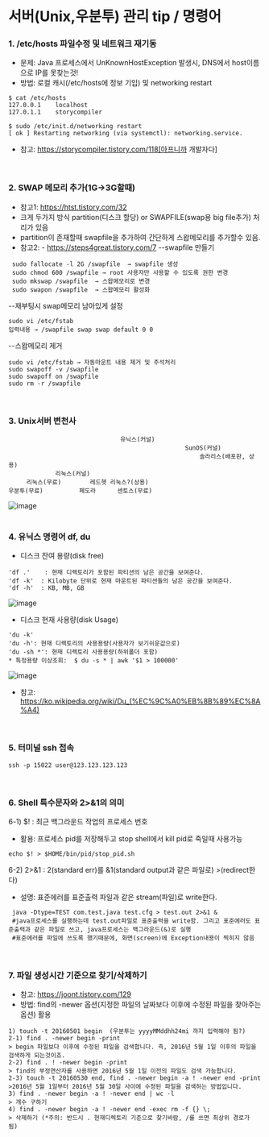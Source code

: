 # 서버(Unix,우분투) 관리 tip / 명령어  

### 1. /etc/hosts 파일수정 및 네트워크 재기동
- 문제: Java 프로세스에서 UnKnownHostException 발생시, DNS에서 host이름으로 IP를 못찾는것!
- 방법: 로컬 캐시(/etc/hosts에 정보 기입) 및 networking restart
```
$ cat /etc/hosts
127.0.0.1    localhost
127.0.1.1    storycompiler
```
```
$ sudo /etc/init.d/networking restart
[ ok ] Restarting networking (via systemctl): networking.service.
```
- 참고: https://storycompiler.tistory.com/118[아프니까 개발자다]  
<br>

### 2. SWAP 메모리 추가(1G->3G할때)
- 참고1: https://htst.tistory.com/32
- 크게 두가지 방식 partition(디스크 할당) or SWAPFILE(swap용 big file추가) 처리가 있음
- partition이 존재할때 swapfile을 추가하여 간단하게 스왑메모리를 추가할수 있음.
- 참고2: - https://steps4great.tistory.com/7
--swapfile 만들기
```
 sudo fallocate -l 2G /swapfile  → swapfile 생성
 sudo chmod 600 /swapfile → root 사용자만 사용할 수 있도록 권한 변경
 sudo mkswap /swapfile  → 스왑메모리로 변경
 sudo swapon /swapfile  → 스왑메모리 활성화
```
--재부팅시 swap메모리 남아있게 설정
```
sudo vi /etc/fstab
입력내용 → /swapfile swap swap default 0 0
```
--스왑메모리 제거
```
sudo vi /etc/fstab → 자동마운트 내용 제거 및 주석처리
sudo swapoff -v /swapfile
sudo swapoff on /swapfile
sudo rm -r /swapfile
```
<br>

### 3. Unix서버 변천사
```
                               유닉스(커널)
                                                 SunOS(커널)
                                                     솔라리스(배포판, 상용)
             리눅스(커널)
     리눅스(무료)        레드헷 리눅스?(상용)
우분투(무료)          페도라      센토스(무료)
```
![image](https://user-images.githubusercontent.com/45334819/72932695-9828dd80-3da3-11ea-99b6-4e9f8a50b310.png)  
<br>

### 4. 유닉스 명령어 df, du 
- 디스크 잔여 용량(disk free)
```
'df .'    : 현재 디렉토리가 포함된 파티션의 남은 공간을 보여준다.
'df -k'  : Kilobyte 단위로 현재 마운트된 파티션들의 남은 공간을 보여준다.
'df -h'  : KB, MB, GB
```
![image](https://user-images.githubusercontent.com/45334819/73023593-3635aa00-3e6f-11ea-9642-28f6d4131a6f.png)

- 디스크 현재 사용량(disk Usage)
```
'du -k'
'du -h': 현재 디렉토리의 사용용량(사용자가 보기쉬운값으로)
'du -sh *': 현재 디렉토리 사용용량(하위폴더 포함)
* 특정용량 이상조회:  $ du -s * | awk '$1 > 100000'
```
![image](https://user-images.githubusercontent.com/45334819/73023620-48174d00-3e6f-11ea-856d-a4c413b09249.png)
- 참고: https://ko.wikipedia.org/wiki/Du_(%EC%9C%A0%EB%8B%89%EC%8A%A4)  
<br>

### 5. 터미널 ssh 접속
```
ssh -p 15022 user@123.123.123.123
```
<br>

### 6. Shell 특수문자와 2>&1의 의미
6-1) $! : 최근 백그라운드 작업의 프로세스 번호
- 활용: 프로세스 pid를 저장해두고 stop shell에서 kill pid로 죽일때 사용가능
```
echo $! > $HOME/bin/pid/stop_pid.sh
```
6-2) 2>&1 : 2(standard err)를 &1(standard output과 같은 파일로) >(redirect한다) 
- 설명: 표준에러를 표준출력 파일과 같은 stream(파일)로 write한다.
```
 java -Dtype=TEST com.test.java test.cfg > test.out 2>&1 &  
 #java프로세스를 실행하는데 test.out파일로 표준출력을 write함. 그리고 표준에러도 표준출력과 같은 파일로 쓰고, java프로세스는 백그라운드(&)로 실행 
 #표준에러를 파일에 쓰도록 했기때문에, 화면(screen)에 Exception내용이 찍히지 않음  
```
<br>

### 7. 파일 생성시간 기준으로 찾기/삭제하기
- 참고: https://joont.tistory.com/129
- 방법: find의 -newer 옵션(지정한 파일의 날짜보다 이후에 수정된 파일을 찾아주는 옵션) 활용  
```
1) touch -t 20160501 begin  (우분투는 yyyyMMddhh24mi 까지 입력해야 됨?)
2-1) find . -newer begin -print
> begin 파일보다 이후에 수정된 파일을 검색합니다. 즉, 2016년 5월 1일 이후의 파일을 검색하게 되는것이죠.
2-2) find . ! -newer begin -print
> find의 부정연산자를 사용하면 2016년 5월 1일 이전의 파일도 검색 가능합니다.
2-3) touch -t 20160530 end, find . -newer begin -a ! -newer end -print
>2016년 5월 1일부터 2016년 5월 30일 사이에 수정된 파일을 검색하는 방법입니다.
3) find . -newer begin -a ! -newer end | wc -l
> 개수 구하기
4) find . -newer begin -a ! -newer end -exec rm -f {} \;
> 삭제하기 (*주의: 반드시 . 현재디렉토리 기준으로 찾기바람, /를 쓰면 최상위 경로가 됨)  
```

<br>  

